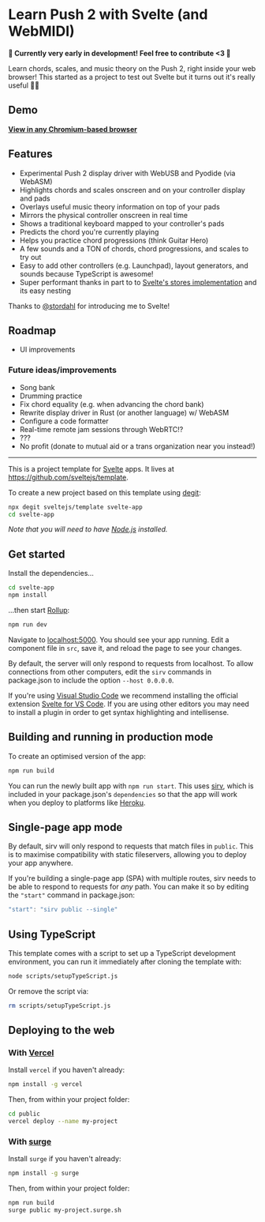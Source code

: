 # Learn Push 2 with Svelte (and WebMIDI)

**🌸 Currently very early in development! Feel free to contribute <3 🌸**

Learn chords, scales, and music theory on the Push 2, right inside your web browser! This started as a project to test out Svelte but it turns out it's really useful 🤷‍♀️

## Demo

**[View in any Chromium-based browser](https://greyivy.github.io/learn-push2-with-svelte)**

## Features
- Experimental Push 2 display driver with WebUSB and Pyodide (via WebASM)
- Highlights chords and scales onscreen and on your controller display and pads
- Overlays useful music theory information on top of your pads
- Mirrors the physical controller onscreen in real time
- Shows a traditional keyboard mapped to your controller's pads
- Predicts the chord you're currently playing
- Helps you practice chord progressions (think Guitar Hero)
- A few sounds and a TON of chords, chord progressions, and scales to try out
- Easy to add other controllers (e.g. Launchpad), layout generators, and sounds because TypeScript is awesome!
- Super performant thanks in part to to [Svelte's stores implementation](https://svelte.dev/tutorial/writable-stores) and its easy nesting

Thanks to [@stordahl](https://github.com/stordahl) for introducing me to Svelte!

## Roadmap
- UI improvements

### Future ideas/improvements
- Song bank
- Drumming practice
- Fix chord equality (e.g. when advancing the chord bank)
- Rewrite display driver in Rust (or another language) w/ WebASM
- Configure a code formatter
- Real-time remote jam sessions through WebRTC!?
- ???
- No profit (donate to mutual aid or a trans organization near you instead!)

---

This is a project template for [Svelte](https://svelte.dev) apps. It lives at https://github.com/sveltejs/template.

To create a new project based on this template using [degit](https://github.com/Rich-Harris/degit):

```bash
npx degit sveltejs/template svelte-app
cd svelte-app
```

*Note that you will need to have [Node.js](https://nodejs.org) installed.*


## Get started

Install the dependencies...

```bash
cd svelte-app
npm install
```

...then start [Rollup](https://rollupjs.org):

```bash
npm run dev
```

Navigate to [localhost:5000](http://localhost:5000). You should see your app running. Edit a component file in `src`, save it, and reload the page to see your changes.

By default, the server will only respond to requests from localhost. To allow connections from other computers, edit the `sirv` commands in package.json to include the option `--host 0.0.0.0`.

If you're using [Visual Studio Code](https://code.visualstudio.com/) we recommend installing the official extension [Svelte for VS Code](https://marketplace.visualstudio.com/items?itemName=svelte.svelte-vscode). If you are using other editors you may need to install a plugin in order to get syntax highlighting and intellisense.

## Building and running in production mode

To create an optimised version of the app:

```bash
npm run build
```

You can run the newly built app with `npm run start`. This uses [sirv](https://github.com/lukeed/sirv), which is included in your package.json's `dependencies` so that the app will work when you deploy to platforms like [Heroku](https://heroku.com).


## Single-page app mode

By default, sirv will only respond to requests that match files in `public`. This is to maximise compatibility with static fileservers, allowing you to deploy your app anywhere.

If you're building a single-page app (SPA) with multiple routes, sirv needs to be able to respond to requests for *any* path. You can make it so by editing the `"start"` command in package.json:

```js
"start": "sirv public --single"
```

## Using TypeScript

This template comes with a script to set up a TypeScript development environment, you can run it immediately after cloning the template with:

```bash
node scripts/setupTypeScript.js
```

Or remove the script via:

```bash
rm scripts/setupTypeScript.js
```

## Deploying to the web

### With [Vercel](https://vercel.com)

Install `vercel` if you haven't already:

```bash
npm install -g vercel
```

Then, from within your project folder:

```bash
cd public
vercel deploy --name my-project
```

### With [surge](https://surge.sh/)

Install `surge` if you haven't already:

```bash
npm install -g surge
```

Then, from within your project folder:

```bash
npm run build
surge public my-project.surge.sh
```
